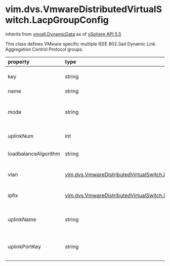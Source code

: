 vim.dvs.VmwareDistributedVirtualSwitch.LacpGroupConfig
======================================================
inherits from [vmodl.DynamicData](docs/vmodl.DynamicData.md)
as of [vSphere API 5.5](vim.version.md#vim.version.version9)


This class defines VMware specific multiple IEEE 802.3ad   Dynamic Link Aggregation Control Protocol groups.

| property | type | optional | priv | desc |
|:---------|:-----|:---------|:-----|:-----|
| key | string | true | None | The generated key as the identifier for the Link Aggregation group. |
| name | string | true | None | The display name. |
| mode | string | true | None | The mode of Link Aggregation Control Protocol.   See UplinkLacpMode for valid values. |
| uplinkNum | int | true | None | The number of uplink ports. |
| loadbalanceAlgorithm | string | true | None | Load balance policy.   See LacpLoadBalanceAlgorithm for valid values. |
| vlan | [vim.dvs.VmwareDistributedVirtualSwitch.LagVlanConfig](vim.dvs.VmwareDistributedVirtualSwitch.LagVlanConfig.md "vim.dvs.VmwareDistributedVirtualSwitch.LagVlanConfig") | true | None | The VLAN Specification of the Uplink Ports in the Link Aggregation group. |
| ipfix | [vim.dvs.VmwareDistributedVirtualSwitch.LagIpfixConfig](vim.dvs.VmwareDistributedVirtualSwitch.LagIpfixConfig.md "vim.dvs.VmwareDistributedVirtualSwitch.LagIpfixConfig") | true | None | Ipfix configuration of the Link Aggregation   Control Protocol group. |
| uplinkName | string | true | None | Names for the Uplink Ports in the group.   This property is ignored in an update operation. |
| uplinkPortKey | string | true | None | Keys for the Uplink Ports in the group.   This property is ignored in an update operation. |


